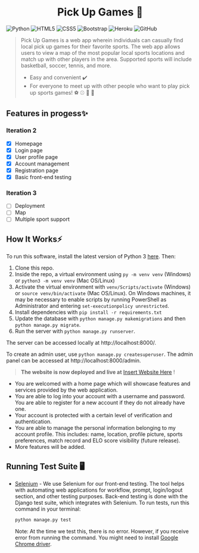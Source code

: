 # <h1 align="center">Pick Up Games 👋
    
![Python](https://img.shields.io/badge/-Python-black?style=flat-square&logo=Python)
![HTML5](https://img.shields.io/badge/-HTML5-E34F26?style=flat-square&logo=html5&logoColor=white)
![CSS5](https://img.shields.io/badge/-CSS3-1572B6?style=flat-square&logo=css3)
![Bootstrap](https://img.shields.io/badge/-Bootstrap-563D7C?style=flat-square&logo=bootstrap)
![Heroku](https://img.shields.io/badge/-Heroku-430098?style=flat-square&logo=heroku)
![GitHub](https://img.shields.io/badge/-GitHub-181717?style=flat-square&logo=github)

> Pick Up Games is a web app wherein individuals can casually find local pick up games for their favorite sports. The web app allows users to view a map of the most popular local sports locations and match up with other players in the area. Supported sports will include basketball, soccer, tennis, and more.
> - Easy and convenient ✔️  
> - For everyone to meet up with other people who want to play pick up sports games! ⚽ ⚾ 🏀 🏉	 


## **Features in progess**✨

### Iteration 2
- [x] Homepage
- [x] Login page
- [x] User profile page
- [x] Account management
- [x] Registration page
- [x] Basic front-end testing

### Iteration 3
- [ ] Deployment
- [ ] Map
- [ ] Multiple sport support 

## **How It Works**⚡
To run this software, install the latest version of Python 3 [here](https://www.python.org/downloads/).
Then:
1. Clone this repo.
2. Inside the repo, a virtual environment using `py -m venv venv` (Windows) or `python3 -m venv venv` (Mac OS/Linux)
3. Activate the virtual environment with `venv/Scripts/activate` (Windows) or `source venv/bin/activate` (Mac OS/Linux). On Windows machines, it may be necessary to enable scripts by running PowerShell as Administrator and entering `set-executionpolicy unrestricted`.
4. Install dependencies with `pip install -r requirements.txt`
5. Update the database with `python manage.py makemigrations` and then `python manage.py migrate`.
6. Run the server with `python manage.py runserver`.

The server can be accessed locally at http://localhost:8000/.

To create an admin user, use `python manage.py createsuperuser`. The admin panel can be accessed at http://localhost:8000/admin.


> **The website is now deployed and live at** [Insert Website Here](https://youtu.be/dQw4w9WgXcQ)  !

- You are welcomed with a home page which will showcase features and services provided by the web application.
- You are able to log into your account with a username and password. You are able to register for a new account if they do not already have one.
- Your account is protected with a certain level of verification and authentication. 
- You are able to manage the personal information belonging to my account profile. This includes: name, location, profile picture, sports preferences, match record and ELO score visibility (future release).
- More features will be added.

## Running Test Suite 🖥️

- [Selenium](https://www.selenium.dev/) - We use Selenium for our front-end testing. The tool helps with automating web applications for workflow, prompt, login/logout section, and other testing purposes. Back-end testing is done with the Django test suite, which integrates with Selenium.
  To run tests, run this command in your terminal:
    ```python
    python manage.py test
    ```
   Note: At the time we test this, there is no error. However, if you receive error from running the command. You might need to install [Google Chrome driver](https://chromedriver.chromium.org/home).
   


